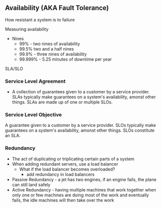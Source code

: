 ## Availability (AKA Fault Tolerance)

How resistant a system is to failure

Measuring availability

- Nines
  - 99% - two nines of availability
  - 99.5% two and a half nines
  - 99.9% - three nines of availability
  - 99.999% - 5.25 minutes of downtime per year

SLA/SLO

### Service Level Agreement

- A collection of guarantees given to a customer by a service provider. SLAs typically make guarantees on a system's availability, amonst other things. SLAs are made up of one or multiple SLOs.

### Service Level Objective

A guarantee given to a customer by a service provider. SLOs typically make guarantees on a system's availability, amonst other things. SLOs constitute an SLA.

### Redundancy

- The act of duplicating or triplicating certain parts of a system
- When adding redundant servers, use a load balancer
  - What if the load balancer becomes overloaded?
    - add redundancy in load balancers
- Passive Redundancy - a jet has two engines, if an engine fails, the plane can still land safely
- Active Redundancy - having multiple machines that work together when only one or few machines are doing most of the work and eventually fails, the idle machines will then take over the work
